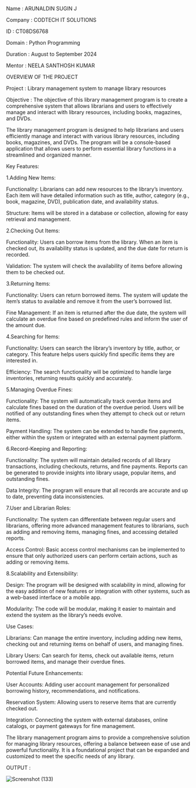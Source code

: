 Name : ARUNALDIN SUGIN J

Company : CODTECH IT SOLUTIONS 

ID : CT08DS6768

Domain : Python Programming

Duration : August to September 2024

Mentor : NEELA SANTHOSH KUMAR

OVERVIEW OF THE PROJECT

Project : Library management system to manage library resources

Objective : The objective of this library management program is to create a comprehensive system that allows librarians and users to effectively manage and interact with library resources, including books, magazines, and DVDs.

The library management program is designed to help librarians and users efficiently manage and interact with various library resources, including books, magazines, and DVDs. The program will be a console-based application that allows users to perform essential library functions in a streamlined and organized manner.

Key Features:

1.Adding New Items:

Functionality: Librarians can add new resources to the library’s inventory. Each item will have detailed information such as title, author, category (e.g., book, magazine, DVD), publication date, and availability status.

Structure: Items will be stored in a database or collection, allowing for easy retrieval and management.

2.Checking Out Items:

Functionality: Users can borrow items from the library. When an item is checked out, its availability status is updated, and the due date for return is recorded.

Validation: The system will check the availability of items before allowing them to be checked out.


3.Returning Items:

Functionality: Users can return borrowed items. The system will update the item’s status to available and remove it from the user’s borrowed list.

Fine Management: If an item is returned after the due date, the system will calculate an overdue fine based on predefined rules and inform the user of the amount due.

4.Searching for Items:

Functionality: Users can search the library’s inventory by title, author, or category. This feature helps users quickly find specific items they are interested in.

Efficiency: The search functionality will be optimized to handle large inventories, returning results quickly and accurately.

5.Managing Overdue Fines:

Functionality: The system will automatically track overdue items and calculate fines based on the duration of the overdue period. Users will be notified of any outstanding fines when they attempt to check out or return items.

Payment Handling: The system can be extended to handle fine payments, either within the system or integrated with an external payment platform.

6.Record-Keeping and Reporting:

Functionality: The system will maintain detailed records of all library transactions, including checkouts, returns, and fine payments. Reports can be generated to provide insights into library usage, popular items, and outstanding fines.

Data Integrity: The program will ensure that all records are accurate and up to date, preventing data inconsistencies.

7.User and Librarian Roles:

Functionality: The system can differentiate between regular users and librarians, offering more advanced management features to librarians, such as adding and removing items, managing fines, and accessing detailed reports.

Access Control: Basic access control mechanisms can be implemented to ensure that only authorized users can perform certain actions, such as adding or removing items.

8.Scalability and Extensibility:

Design: The program will be designed with scalability in mind, allowing for the easy addition of new features or integration with other systems, such as a web-based interface or a mobile app.

Modularity: The code will be modular, making it easier to maintain and extend the system as the library’s needs evolve.

Use Cases:

Librarians: Can manage the entire inventory, including adding new items, checking out and returning items on behalf of users, and managing fines.

Library Users: Can search for items, check out available items, return borrowed items, and manage their overdue fines.

Potential Future Enhancements:

User Accounts: Adding user account management for personalized borrowing history, recommendations, and notifications.

Reservation System: Allowing users to reserve items that are currently checked out.

Integration: Connecting the system with external databases, online catalogs, or payment gateways for fine management.

The library management program aims to provide a comprehensive solution for managing library resources, offering a balance between ease of use and powerful functionality. It is a foundational project that can be expanded and customized to meet the specific needs of any library.

OUTPUT :

![Screenshot (133)](https://github.com/user-attachments/assets/4dfb9abe-6e8d-4396-a975-c9eba0cbe54f)

